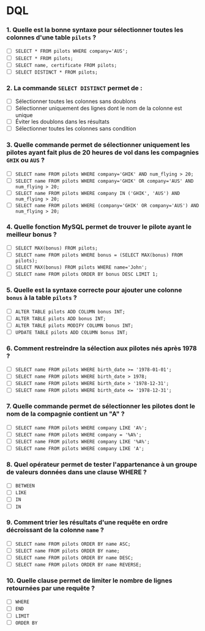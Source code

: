 # DQL 

### 1. Quelle est la bonne syntaxe pour sélectionner toutes les colonnes d'une table `pilots` ?
- [ ] `SELECT * FROM pilots WHERE company='AUS';`
- [ ] `SELECT * FROM pilots;`
- [ ] `SELECT name, certificate FROM pilots;`
- [ ] `SELECT DISTINCT * FROM pilots;`

### 2. La commande `SELECT DISTINCT` permet de :
- [ ] Sélectionner toutes les colonnes sans doublons
- [ ] Sélectionner uniquement des lignes dont le nom de la colonne est unique
- [ ] Éviter les doublons dans les résultats
- [ ] Sélectionner toutes les colonnes sans condition

### 3. Quelle commande permet de sélectionner uniquement les pilotes ayant fait plus de 20 heures de vol dans les compagnies `GHIK` ou `AUS` ?
- [ ] `SELECT name FROM pilots WHERE company='GHIK' AND num_flying > 20;`
- [ ] `SELECT name FROM pilots WHERE company='GHIK' OR company='AUS' AND num_flying > 20;`
- [ ] `SELECT name FROM pilots WHERE company IN ('GHIK', 'AUS') AND num_flying > 20;`
- [ ] `SELECT name FROM pilots WHERE (company='GHIK' OR company='AUS') AND num_flying > 20;`

### 4. Quelle fonction MySQL permet de trouver le pilote ayant le meilleur bonus ?
- [ ] `SELECT MAX(bonus) FROM pilots;`
- [ ] `SELECT name FROM pilots WHERE bonus = (SELECT MAX(bonus) FROM pilots);`
- [ ] `SELECT MAX(bonus) FROM pilots WHERE name='John';`
- [ ] `SELECT name FROM pilots ORDER BY bonus DESC LIMIT 1;`

### 5. Quelle est la syntaxe correcte pour ajouter une colonne `bonus` à la table `pilots` ?
- [ ] `ALTER TABLE pilots ADD COLUMN bonus INT;`
- [ ] `ALTER TABLE pilots ADD bonus INT;`
- [ ] `ALTER TABLE pilots MODIFY COLUMN bonus INT;`
- [ ] `UPDATE TABLE pilots ADD COLUMN bonus INT;`

### 6. Comment restreindre la sélection aux pilotes nés après 1978 ?
- [ ] `SELECT name FROM pilots WHERE birth_date >= '1978-01-01';`
- [ ] `SELECT name FROM pilots WHERE birth_date > 1978;`
- [ ] `SELECT name FROM pilots WHERE birth_date > '1978-12-31';`
- [ ] `SELECT name FROM pilots WHERE birth_date <= '1978-12-31';`

### 7. Quelle commande permet de sélectionner les pilotes dont le nom de la compagnie contient un "A" ?
- [ ] `SELECT name FROM pilots WHERE company LIKE 'A%';`
- [ ] `SELECT name FROM pilots WHERE company = '%A%';`
- [ ] `SELECT name FROM pilots WHERE company LIKE '%A%';`
- [ ] `SELECT name FROM pilots WHERE company LIKE 'A';`

### 8. Quel opérateur permet de tester l'appartenance à un groupe de valeurs données dans une clause WHERE ?
- [ ] `BETWEEN`
- [ ] `LIKE`
- [ ] `IN`
- [ ] `IN`

### 9. Comment trier les résultats d'une requête en ordre décroissant de la colonne `name` ?
- [ ] `SELECT name FROM pilots ORDER BY name ASC;`
- [ ] `SELECT name FROM pilots ORDER BY name;`
- [ ] `SELECT name FROM pilots ORDER BY name DESC;`
- [ ] `SELECT name FROM pilots ORDER BY name REVERSE;`

### 10. Quelle clause permet de limiter le nombre de lignes retournées par une requête ?
- [ ] `WHERE`
- [ ] `END`
- [ ] `LIMIT`
- [ ] `ORDER BY`
